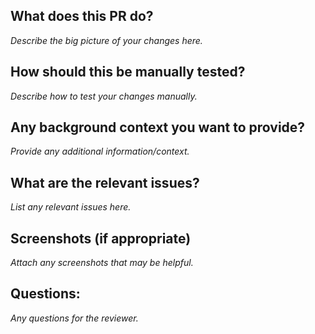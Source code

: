 ## What does this PR do?

_Describe the big picture of your changes here._

## How should this be manually tested?

_Describe how to test your changes manually._

## Any background context you want to provide?

_Provide any additional information/context._

## What are the relevant issues?

_List any relevant issues here._

## Screenshots (if appropriate)

_Attach any screenshots that may be helpful._

## Questions:

_Any questions for the reviewer._
